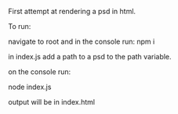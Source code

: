 First attempt at rendering a psd in html.

To run:

navigate to root and in the console run:
npm i

in index.js add a path to a psd to the path variable.

on the console run:

node index.js

output will be in index.html
